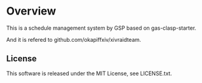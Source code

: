 # Overview
This is a schedule management system by GSP based on gas-clasp-starter.

And it is refered to github.com/okapiffxiv/xivraidteam.

## License
This software is released under the MIT License, see LICENSE.txt.

